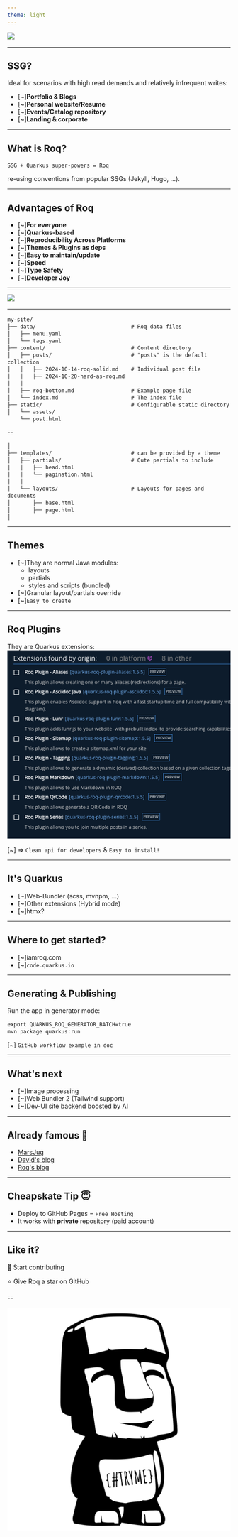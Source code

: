```yaml
---
theme: light
---
```


![](deck-assets/iamroq-transparent.svg)<!-- .element height="500px"  -->  

---
##  SSG?

Ideal for scenarios with high read demands and relatively infrequent writes:
- [~]**Portfolio & Blogs**
- [~]**Personal website/Resume**
- [~]**Events/Catalog repository**
- [~]**Landing & corporate**

---
##  What is Roq?

```shell
SSG + Quarkus super-powers = Roq
```

re-using conventions from popular SSGs (Jekyll, Hugo, ...).

---
## Advantages of Roq

- [~]**For everyone**
- [~]**Quarkus-based**
- [~]**Reproducibility Across Platforms**
- [~]**Themes & Plugins as deps**
- [~]**Easy to maintain/update**
- [~]**Speed**
- [~]**Type Safety**
- [~]**Developer Joy**

---

![](deck-assets/what-is-roq.png)

---

```shell
my-site/
├── data/                              # Roq data files
│   ├── menu.yaml                      
│   └── tags.yaml                      
├── content/                           # Content directory
│   ├── posts/                         # "posts" is the default collection
│   │   ├── 2024-10-14-roq-solid.md    # Individual post file
│   │   ├── 2024-10-20-hard-as-roq.md  
│   │
│   ├── roq-bottom.md                  # Example page file
│   └── index.md                       # The index file
├── static/                            # Configurable static directory
│   └── assets/                        
    └── post.html             
```

--

```shell
│
├── templates/                         # can be provided by a theme
│   ├── partials/                      # Qute partials to include
│   │   ├── head.html                  
│   │   └── pagination.html            
│   │
│   └── layouts/                       # Layouts for pages and documents
│       ├── base.html              
│       ├── page.html              
│   
```

---
## Themes

-  [~]They are normal Java modules:
	- layouts
	- partials
	- styles and scripts (bundled)
- [~]Granular layout/partials override
- [~]`Easy to create`

---
## Roq Plugins

 They are Quarkus extensions:
 ![](deck-assets/roq-plugins.png)

[~] => `Clean api for developers` & `Easy to install!`

---

## It's Quarkus

- [~]Web-Bundler (scss, mvnpm, ...)
- [~]Other extensions (Hybrid mode)
- [~]htmx?

---
## Where to get started?

- [~]iamroq.com
- [~]`code.quarkus.io`

---

## Generating & Publishing

Run the app in generator mode:
```shell
export QUARKUS_ROQ_GENERATOR_BATCH=true
mvn package quarkus:run
```

[~] `GitHub workflow example in doc`


---
## What's next

- [~]Image processing
- [~]Web Bundler 2 (Tailwind support)
- [~]Dev-UI site backend boosted by AI

---
## Already famous 🤘

- [MarsJug](https://marsjug.org/)
- [David's blog](https://word-bits.flurg.com/)
- [Roq's blog](https://pages.quarkiverse.io/quarkus-roq/)

---
## Cheapskate Tip 😇

- Deploy to GitHub Pages = `Free Hosting`
- It works with **private** repository (paid account)

---
## Like it?

🚀 Start contributing

⭐️ Give Roq a star on GitHub

--

![](deck-assets/crafted-by-roq-transparent.svg)<!-- .element width="500px"  -->  
